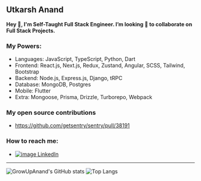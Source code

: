 ## Utkarsh Anand
**Hey 👋, I'm Self-Taught Full Stack Engineer. I’m looking 👀  to collaborate on Full Stack Projects.**

### My Powers:
- Languages: JavaScript, TypeScript, Python, Dart
- Frontend: React.js, Next.js, Redux, Zustand, Angular, SCSS, Tailwind, Bootstrap
- Backend: Node.js, Express.js, Django, tRPC
- Database: MongoDB, Postgres
- Mobile: Flutter
- Extra: Mongoose, Prisma, Drizzle, Turborepo, Webpack

### My open source contributions
- https://github.com/getsentry/sentry/pull/38191

### How to reach me:
- [![image](https://icons.getbootstrap.com/assets/icons/linkedin.svg) LinkedIn](https://www.linkedin.com/in/utkarshanand93)


-------------
![GrowUpAnand's GitHub stats](https://github-readme-stats.vercel.app/api?username=growupanand&show_icons=true&count_private=true&hide_border=true&show_owner=true&include_all_commits=true&layout=compact) 
![Top Langs](https://github-readme-stats.vercel.app/api/top-langs/?username=growupanand&count_private=true&hide_border=true&layout=compact)
